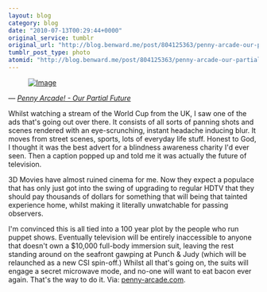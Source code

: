 ```yaml
---
layout: blog
category: blog
date: "2010-07-13T00:29:44+0000"
original_service: tumblr
original_url: "http://blog.benward.me/post/804125363/penny-arcade-our-partial-future-whilst"
tumblr_post_type: photo
atomid: "http://blog.benward.me/post/804125363/penny-arcade-our-partial-future-whilst"
---
```

<figure class="photo">
  <a href="http://www.penny-arcade.com/comic/2010/7/12/our-partial-future/"><img src="http://benward.me/res/tumblr/media/804125363/0.jpg" alt="Image"></a>
</figure>

— <cite><a href="http://www.penny-arcade.com/comic/2010/7/12/our-partial-future/">Penny Arcade! - Our Partial Future</a></cite>

Whilst watching a stream of the World Cup from the UK, I saw one of the ads that's going out over there. It consists of all sorts of panning shots and scenes rendered with an eye-scrunching, instant headache inducing blur. It moves from street scenes, sports, lots of everyday life stuff. Honest to God, I thought it was the best advert for a blindness awareness charity I'd ever seen. Then a caption popped up and told me it was actually the future of television.

3D Movies have almost ruined cinema for me. Now they expect a populace that has only just got into the swing of upgrading to regular HDTV that they should pay thousands of dollars for something that will being that tainted experience home, whilst making it literally unwatchable for passing observers.

I'm convinced this is all tied into a 100 year plot by the people who run puppet shows. Eventually television will be entirely inaccessible to anyone that doesn't own a $10,000 full-body immersion suit, leaving the rest standing around on the seafront gawping at Punch & Judy (which will be relaunched as a new CSI spin-off.) Whilst all that's going on, the suits will engage a secret microwave mode, and no-one will want to eat bacon ever again. That's the way to do it.
Via: [penny-arcade.com](http://www.penny-arcade.com/comic/2010/7/12/our-partial-future/).